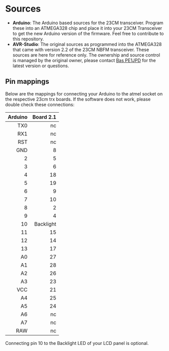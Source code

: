 # Sources

- **Arduino**: The Arduino based sources for the 23CM transceiver. Program these into
  an ATMEGA328 chip and place it into your 23CM Transceiver to get the new Arduino
  version of the firmware. Feel free to contribute to this repository.
- **AVR-Studio**: The original sources as programmed into the ATMEGA328 that came with
  version 2.2 of the 23CM NBFM transceiver. These sources are here for reference only.
  The ownership and source control is managed by the original owner, please contact 
  [Bas PE1JPD](http://www.pe1jpd.nl/index.php/23cm_nbfm/) for the latest version or questions.

## Pin mappings

Below are the mappings for connecting your Arduino to the atmel socket on the respective
23cm trx boards. If the software does not work, please double check these connections:

| Arduino | Board 2.1 |
|--------:|----------:|
|     TX0 |        nc |
|     RX1 |        nc |
|     RST |        nc |
|     GND |         8 |
|       2 |         5 |
|       3 |         6 |
|       4 |        18 |
|       5 |        19 |
|       6 |         9 |
|       7 |        10 |
|       8 |         2 |
|       9 |         4 |
|      10 | Backlight |
|      11 |        15 |
|      12 |        14 |
|      13 |        17 |
|      A0 |        27 |
|      A1 |        28 |
|      A2 |        26 |
|      A3 |        23 |
|     VCC |        21 |
|      A4 |        25 |
|      A5 |        24 |
|      A6 |        nc |
|      A7 |        nc |
|     RAW |        nc |

Connecting pin 10 to the Backlight LED of your LCD panel is optional.
